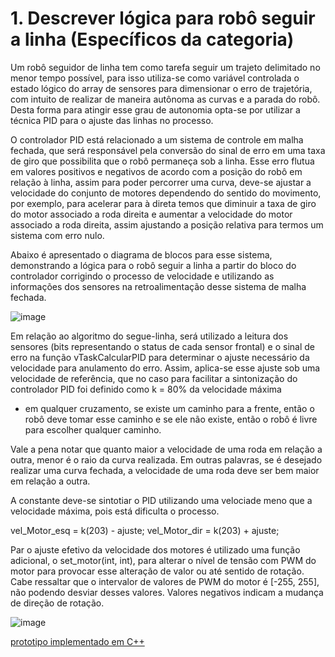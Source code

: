 # 1. Descrever lógica para robô seguir a linha (Específicos da categoria)

Um robô seguidor de linha tem como tarefa seguir um trajeto delimitado no menor tempo possível, para isso utiliza-se como variável controlada o estado lógico do array de sensores para dimensionar o erro de trajetória, com intuito de realizar de maneira autônoma as curvas e a parada do robô. Desta forma para atingir esse grau de autonomia opta-se por utilizar a técnica PID para o ajuste das linhas no processo.

O controlador PID está relacionado a um sistema de controle em malha fechada, que será responsável pela conversão do sinal de erro em uma taxa de giro que possibilita que o robô permaneça sob a linha. Esse erro flutua em valores positivos e negativos de acordo com a posição do robô em relação à linha, assim para poder percorrer uma curva, deve-se ajustar a velocidade do conjunto de motores dependendo do sentido do movimento, por exemplo, para acelerar para à direta temos que diminuir a taxa de giro do motor associado a roda direita e aumentar a velocidade do motor associado a roda direita, assim ajustando a posição relativa para termos um sistema com erro nulo.

Abaixo é apresentado o diagrama de blocos para esse sistema, demonstrando a lógica para o robô seguir a linha a partir do bloco do controlador corrigindo o processo de velocidade e utilizando as informações dos sensores na retroalimentação desse sistema de malha fechada. 

![image](https://user-images.githubusercontent.com/99917909/169548162-84cc6089-447b-4d0a-bef4-12530ee12058.png)

Em relação ao algoritmo do segue-linha, será utilizado a leitura dos sensores (bits representando o status de cada sensor frontal) e o sinal de erro na função vTaskCalcularPID para determinar o ajuste necessário da velocidade para anulamento do erro. Assim, aplica-se esse ajuste sob uma velocidade de referência, que no caso para facilitar a sintonização do controlador PID foi definido como k = 80% da velocidade máxima


- em qualquer cruzamento, se existe um caminho para a frente, então o robô deve tomar esse caminho e se ele não existe, então o robô é livre para escolher qualquer caminho.


Vale a pena notar que quanto maior a velocidade de uma roda em relação a outra, menor é o raio da curva realizada. Em outras palavras, se é desejado realizar uma curva fechada, a velocidade de uma roda deve ser bem maior em relação a outra. 

A constante deve-se sintotiar o PID utilizando uma velociade meno que a velocidade máxima, pois está dificulta o processo.

vel_Motor_esq = k(203) - ajuste;
vel_Motor_dir = k(203) + ajuste;

Par o ajuste efetivo da velocidade dos motores é utilizado uma função adicional, o set_motor(int, int), para alterar o nível de tensão com PWM do motor para provocar esse alteração de valor ou até sentido de rotação. Cabe ressaltar que o intervalor de valores de PWM do motor é [-255, 255], não podendo desviar desses valores.
Valores negativos indicam a mudança de direção de rotação.

![image](https://user-images.githubusercontent.com/99917909/169548467-2b137ac5-01c1-4b97-90d2-ea73e96fe028.png)

[prototipo implementado em C++](https://github.com/giovannirdias/Desafio-TAMANDUATECH---Segue-Linha/blob/main/Desafio%20Programa%C3%A7%C3%A3o/(Especifico)%20Q1/motor_speed.cpp)

